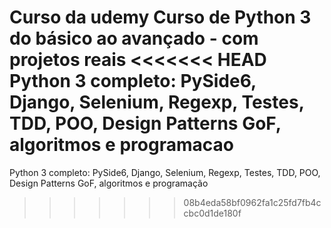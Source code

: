 Curso da udemy
Curso de Python 3 do básico ao avançado - com projetos reais
<<<<<<< HEAD
Python 3 completo: PySide6, Django, Selenium, Regexp, Testes, TDD, POO, Design Patterns GoF, algoritmos e programacao
=======

Python 3 completo: PySide6, Django, Selenium, Regexp, Testes, TDD, POO, Design Patterns GoF, algoritmos e programação
>>>>>>> 08b4eda58bf0962fa1c25fd7fb4ccbc0d1de180f
